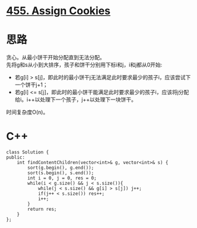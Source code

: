 # [455. Assign Cookies](https://leetcode.com/problems/assign-cookies/description/)
# 思路
贪心。从最小饼干开始分配直到无法分配。    
先将g和s从小到大排序，孩子和饼干分别用下标i和j，i和j都从0开始:
* 若g[i] > s[j]，即此时的最小饼干j无法满足此时要求最少的孩子i，应该尝试下一个饼干j+1；
* 若g[i] <= s[j]，即此时的最小饼干能满足此时要求最少的孩子i，应该将j分配给i。i++以处理下一个孩子，j++以处理下一块饼干。

时间复杂度O(n)。
# C++
```
class Solution {
public:
    int findContentChildren(vector<int>& g, vector<int>& s) {
        sort(g.begin(), g.end());
        sort(s.begin(), s.end());
        int i = 0, j = 0, res = 0;
        while(i < g.size() && j < s.size()){
            while(j < s.size() && g[i] > s[j]) j++;
            if(j++ < s.size()) res++;
            i++;
        }
        return res;
    }
};
```
